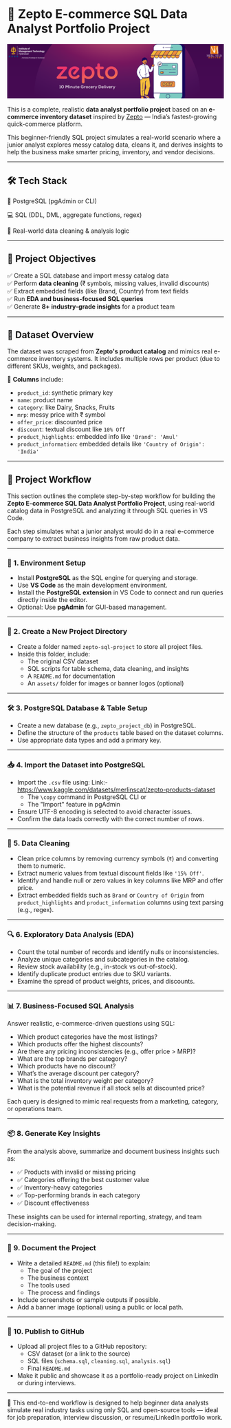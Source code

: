 # 🛒 Zepto E-commerce SQL Data Analyst Portfolio Project

![Zepto Banner](zepto-banner.png)


This is a complete, realistic **data analyst portfolio project** based on an **e-commerce inventory dataset** inspired by [Zepto](https://www.zeptonow.com/) — India’s fastest-growing quick-commerce platform.

This beginner-friendly SQL project simulates a real-world scenario where a junior analyst explores messy catalog data, cleans it, and derives insights to help the business make smarter pricing, inventory, and vendor decisions.

---

## 🛠 Tech Stack

🐘 PostgreSQL (pgAdmin or CLI)

💻 SQL (DDL, DML, aggregate functions, regex)

🧠 Real-world data cleaning & analysis logic

---

## 📌 Project Objectives

✅ Create a SQL database and import messy catalog data  
✅ Perform **data cleaning** (₹ symbols, missing values, invalid discounts)  
✅ Extract embedded fields (like Brand, Country) from text fields  
✅ Run **EDA and business-focused SQL queries**  
✅ Generate **8+ industry-grade insights** for a product team

---

## 📁 Dataset Overview

The dataset was scraped from **Zepto's product catalog** and mimics real e-commerce inventory systems. It includes multiple rows per product (due to different SKUs, weights, and packages).

🧾 **Columns** include:
- `product_id`: synthetic primary key  
- `name`: product name  
- `category`: like Dairy, Snacks, Fruits  
- `mrp`: messy price with ₹ symbol  
- `offer_price`: discounted price  
- `discount`: textual discount like `10% Off`  
- `product_highlights`: embedded info like `'Brand': 'Amul'`  
- `product_information`: embedded details like `'Country of Origin': 'India'`

---


## 🔧 Project Workflow



This section outlines the complete step-by-step workflow for building the **Zepto E-commerce SQL Data Analyst Portfolio Project**, using real-world catalog data in PostgreSQL and analyzing it through SQL queries in VS Code.

Each step simulates what a junior analyst would do in a real e-commerce company to extract business insights from raw product data.

---

### 🧩 1. Environment Setup

- Install **PostgreSQL** as the SQL engine for querying and storage.
- Use **VS Code** as the main development environment.
- Install the **PostgreSQL extension** in VS Code to connect and run queries directly inside the editor.
- Optional: Use **pgAdmin** for GUI-based management.

---

### 📁 2. Create a New Project Directory

- Create a folder named `zepto-sql-project` to store all project files.
- Inside this folder, include:
  - The original CSV dataset
  - SQL scripts for table schema, data cleaning, and insights
  - A `README.md` for documentation
  - An `assets/` folder for images or banner logos (optional)

---

### 🛠️ 3. PostgreSQL Database & Table Setup

- Create a new database (e.g., `zepto_project_db`) in PostgreSQL.
- Define the structure of the `products` table based on the dataset columns.
- Use appropriate data types and add a primary key.

---

### 📥 4. Import the Dataset into PostgreSQL

- Import the `.csv` file using:  Link:-https://www.kaggle.com/datasets/merlinscat/zepto-products-dataset
  - The `\copy` command in PostgreSQL CLI or
  - The "Import" feature in pgAdmin
- Ensure UTF-8 encoding is selected to avoid character issues.
- Confirm the data loads correctly with the correct number of rows.

---

### 🧹 5. Data Cleaning

- Clean price columns by removing currency symbols (`₹`) and converting them to numeric.
- Extract numeric values from textual discount fields like `'15% Off'`.
- Identify and handle null or zero values in key columns like MRP and offer price.
- Extract embedded fields such as `Brand` or `Country of Origin` from `product_highlights` and `product_information` columns using text parsing (e.g., regex).

---

### 🔍 6. Exploratory Data Analysis (EDA)

- Count the total number of records and identify nulls or inconsistencies.
- Analyze unique categories and subcategories in the catalog.
- Review stock availability (e.g., in-stock vs out-of-stock).
- Identify duplicate product entries due to SKU variants.
- Examine the spread of product weights, prices, and discounts.

---

### 📊 7. Business-Focused SQL Analysis

Answer realistic, e-commerce-driven questions using SQL:

- Which product categories have the most listings?
- Which products offer the highest discounts?
- Are there any pricing inconsistencies (e.g., offer price > MRP)?
- What are the top brands per category?
- Which products have no discount?
- What’s the average discount per category?
- What is the total inventory weight per category?
- What is the potential revenue if all stock sells at discounted price?

Each query is designed to mimic real requests from a marketing, category, or operations team.

---

### 📦 8. Generate Key Insights

From the analysis above, summarize and document business insights such as:

- ✅ Products with invalid or missing pricing
- ✅ Categories offering the best customer value
- ✅ Inventory-heavy categories
- ✅ Top-performing brands in each category
- ✅ Discount effectiveness

These insights can be used for internal reporting, strategy, and team decision-making.

---

### 🧾 9. Document the Project

- Write a detailed `README.md` (this file!) to explain:
  - The goal of the project
  - The business context
  - The tools used
  - The process and findings
- Include screenshots or sample outputs if possible.
- Add a banner image (optional) using a public or local path.

---

### 🚀 10. Publish to GitHub

- Upload all project files to a GitHub repository:
  - CSV dataset (or a link to the source)
  - SQL files (`schema.sql`, `cleaning.sql`, `analysis.sql`)
  - Final `README.md`
- Make it public and showcase it as a portfolio-ready project on LinkedIn or during interviews.

---

📌 This end-to-end workflow is designed to help beginner data analysts simulate real industry tasks using only SQL and open-source tools — ideal for job preparation, interview discussion, or resume/LinkedIn portfolio work.

